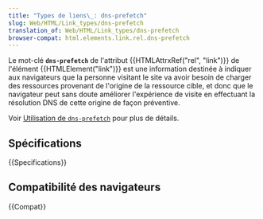 ```yaml
---
title: "Types de liens\_: dns-prefetch"
slug: Web/HTML/Link_types/dns-prefetch
translation_of: Web/HTML/Link_types/dns-prefetch
browser-compat: html.elements.link.rel.dns-prefetch
---
```

Le mot-clé **`dns-prefetch`** de l'attribut {{HTMLAttrxRef("rel", "link")}} de l'élément {{HTMLElement("link")}} est une information destinée à indiquer aux navigateurs que la personne visitant le site va avoir besoin de charger des ressources provenant de l'origine de la ressource cible, et donc que le navigateur peut sans doute améliorer l'expérience de visite en effectuant la résolution DNS de cette origine de façon préventive.

Voir [Utilisation de `dns-prefetch`](/fr/docs/Web/Performance/dns-prefetch) pour plus de détails.

## Spécifications

{{Specifications}}

## Compatibilité des navigateurs

{{Compat}}
